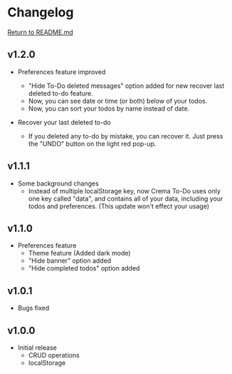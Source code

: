 # Changelog

[Return to README.md](./README.md)

## v1.2.0

- Preferences feature improved

  - "Hide To-Do deleted messages" option added for new recover last deleted to-do feature.
  - Now, you can see date or time (or both) below of your todos.
  - Now, you can sort your todos by name instead of date.

- Recover your last deleted to-do
  - If you deleted any to-do by mistake, you can recover it. Just press the "UNDO" button on the light red pop-up.

## v1.1.1

- Some background changes
  - Instead of multiple localStorage key, now Crema To-Do uses only one key called "data", and contains all of your data, including your todos and preferences. (This update won't effect your usage)

## v1.1.0

- Preferences feature
  - Theme feature (Added dark mode)
  - "Hide banner" option added
  - "Hide completed todos" option added

## v1.0.1

- Bugs fixed

## v1.0.0

- Initial release
  - CRUD operations
  - localStorage
